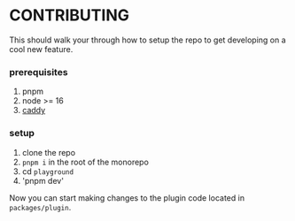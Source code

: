 # CONTRIBUTING

This should walk your through how to setup the repo to get developing on a cool new feature.

### prerequisites  
1. pnpm
1. node >= 16
1. [caddy](https://caddyserver.com/)


### setup

1. clone the repo
1. `pnpm i` in the root of the monorepo
1. cd `playground`
1. 'pnpm dev'

Now you can start making changes to the plugin code located in `packages/plugin`.
